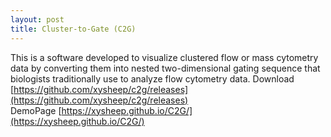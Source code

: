 ```yaml
---
layout: post
title: Cluster-to-Gate (C2G)
---
```


This is a software developed to visualize clustered flow or mass cytometry data by converting them into nested two-dimensional gating sequence that biologists traditionally use to analyze flow cytometry data.
Download [https://github.com/xysheep/c2g/releases](https://github.com/xysheep/c2g/releases)  
DemoPage [https://xysheep.github.io/C2G/](https://xysheep.github.io/C2G/)
